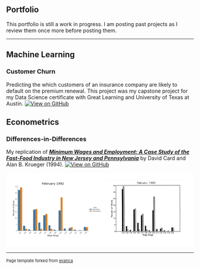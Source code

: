 ## Portfolio

This portfolio is still a work in progress. I am posting past projects as I review them once more before posting them.

---
## Machine Learning

### Customer Churn

Predicting the which customers of an insurance company are likely to default on the premium renewal. This project was my capstone project for my Data Science certificate with Great Learning and University of Texas at Austin.
[![View on GitHub](https://img.shields.io/badge/GitHub-View_on_GitHub-blue?logo=GitHub)](https://github.com/davidhudson88/Customer_Churning_Classifier/blob/main/Captsone_InsurancePremiumRenewal_Final.ipynb)


## Econometrics

### Differences-in-Differences

My replication of [***Minimum Wages and Employment: A Case Study of the Fast-Food Industry in New Jersey and Pennsylvania***](https://davidcard.berkeley.edu/papers/njmin-aer.pdf) by David Card and Alan B. Krueger (1994).
[![View on GitHub](https://img.shields.io/badge/GitHub-View_on_GitHub-blue?logo=GitHub)](https://github.com/davidhudson88/Difference-in-Differences/blob/main/DiffnDiff.ipynb)

<img src="https://github.com/davidhudson88/Difference-in-Differences/blob/main/figure1partareplication.PNG"/>


---
<p style="font-size:11px">Page template forked from <a href="https://github.com/evanca/quick-portfolio">evanca</a></p>
<!-- Remove above link if you don't want to attibute -->
